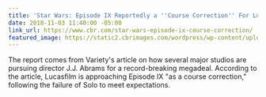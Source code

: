 ```yaml
---
title: 'Star Wars: Episode IX Reportedly a ''Course Correction'' For Lucasfilm'
date: 2018-11-03 11:40:00 -05:00
link_url: https://www.cbr.com/star-wars-episode-ix-course-correction/
featured_image: https://static2.cbrimages.com/wordpress/wp-content/uploads/2018/08/J.J.-Abrams-Star-Wars-Episode-IX.jpg
---
```


The report comes from Variety's article on how several major studios are pursuing director J.J. Abrams for a record-breaking megadeal. According to the article, Lucasfilm is approaching Episode IX "as a course correction," following the failure of Solo to meet expectations.